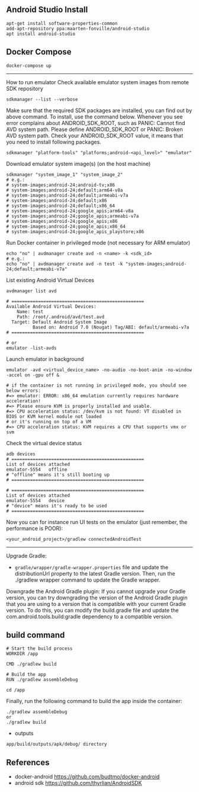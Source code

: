 
## Android Studio Install
```
apt-get install software-properties-common
add-apt-repository ppa:maarten-fonville/android-studio
apt install android-studio
```

## Docker Compose
```
docker-compose up 
```

---

How to run emulator
Check available emulator system images from remote SDK repository


```
sdkmanager --list --verbose
```

Make sure that the required SDK packages are installed, you can find out by above command. To install, use the command below. Whenever you see error complains about ANDROID_SDK_ROOT, such as PANIC: Cannot find AVD system path. Please define ANDROID_SDK_ROOT or PANIC: Broken AVD system path. Check your ANDROID_SDK_ROOT value, it means that you need to install following packages.

```
sdkmanager "platform-tools" "platforms;android-<api_level>" "emulator"
```
Download emulator system image(s) (on the host machine)

```
sdkmanager "system_image_1" "system_image_2"
# e.g.:
# system-images;android-24;android-tv;x86
# system-images;android-24;default;arm64-v8a
# system-images;android-24;default;armeabi-v7a
# system-images;android-24;default;x86
# system-images;android-24;default;x86_64
# system-images;android-24;google_apis;arm64-v8a
# system-images;android-24;google_apis;armeabi-v7a
# system-images;android-24;google_apis;x86
# system-images;android-24;google_apis;x86_64
# system-images;android-24;google_apis_playstore;x86
```
Run Docker container in privileged mode (not necessary for ARM emulator)

```
echo "no" | avdmanager create avd -n <name> -k <sdk_id>
# e.g.:
echo "no" | avdmanager create avd -n test -k "system-images;android-24;default;armeabi-v7a"
```
List existing Android Virtual Devices

```
avdmanager list avd

# ==================================================
Available Android Virtual Devices:
    Name: test
    Path: /root/.android/avd/test.avd
  Target: Default Android System Image
          Based on: Android 7.0 (Nougat) Tag/ABI: default/armeabi-v7a
# ==================================================

# or
emulator -list-avds
```

Launch emulator in background

```
emulator -avd <virtual_device_name> -no-audio -no-boot-anim -no-window -accel on -gpu off &

# if the container is not running in privileged mode, you should see below errors:
#=> emulator: ERROR: x86_64 emulation currently requires hardware acceleration!
#=> Please ensure KVM is properly installed and usable.
#=> CPU acceleration status: /dev/kvm is not found: VT disabled in BIOS or KVM kernel module not loaded
# or it's running on top of a VM
#=> CPU acceleration status: KVM requires a CPU that supports vmx or svm
```

Check the virtual device status

```
adb devices
# ==================================================
List of devices attached
emulator-5554	offline
# "offline" means it's still booting up
# ==================================================

# ==================================================
List of devices attached
emulator-5554	device
# "device" means it's ready to be used
# ==================================================
```
Now you can for instance run UI tests on the emulator (just remember, the performance is POOR):

```
<your_android_project>/gradlew connectedAndroidTest
```

---

Upgrade Gradle: 
- `gradle/wrapper/gradle-wrapper.properties` file and update the distributionUrl property to the latest Gradle version. Then, run the ./gradlew wrapper command to update the Gradle wrapper.

Downgrade the Android Gradle plugin: If you cannot upgrade your Gradle version, you can try downgrading the version of the Android Gradle plugin that you are using to a version that is compatible with your current Gradle version. To do this, you can modify the build.gradle file and update the com.android.tools.build:gradle dependency to a compatible version.

## build command
```
# Start the build process
WORKDIR /app

CMD ./gradlew build

# Build the app
RUN ./gradlew assembleDebug
```

```
cd /app
```
Finally, run the following command to build the app inside the container:
```
./gradlew assembleDebug
or
./gradlew build
```
- outputs
```
app/build/outputs/apk/debug/ directory
```

## References
- docker-android
https://github.com/budtmo/docker-android
- android sdk
https://github.com/thyrlian/AndroidSDK
